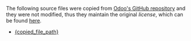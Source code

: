 The following source files were copied from [Odoo's GitHub repository](https://github.com/odoo/odoo) and they were not modified,
thus they maintain the original _license_, which can be found [here](https://github.com/odoo/odoo/blob/a3732aef6efe9c106b2dfada39535dd0c664b631/LICENSE).

- [{copied_file_path}]({original_file_link})
